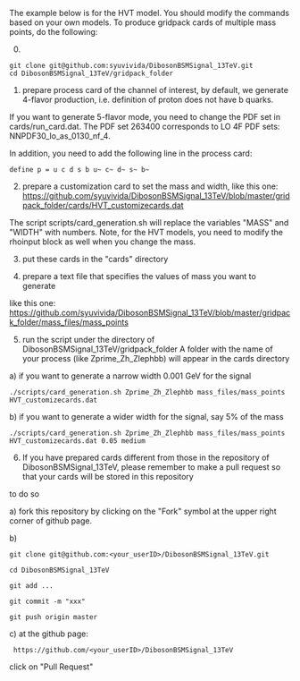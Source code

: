 The example below is for the HVT model. You should modify the commands based on your own models.
To produce gridpack cards of multiple mass points, do the following:

0)

```
git clone git@github.com:syuvivida/DibosonBSMSignal_13TeV.git 
cd DibosonBSMSignal_13TeV/gridpack_folder
```

1) prepare process card of the channel of interest, by default, we 
 generate 4-flavor production, i.e. definition of proton does not have b 
 quarks.

 If you want to generate 5-flavor mode, you need to change the PDF set in 
 cards/run_card.dat. 
 The PDF set 263400 corresponds to LO 4F PDF sets: NNPDF30_lo_as_0130_nf_4.

 In addition, you need to add the following line in the process card:

 ```
 define p = u c d s b u~ c~ d~ s~ b~
 ```

2) prepare a customization card to set the mass and width, 
like this one:
https://github.com/syuvivida/DibosonBSMSignal_13TeV/blob/master/gridpack_folder/cards/HVT_customizecards.dat

The script scripts/card_generation.sh will replace the variables "MASS" and 
"WIDTH" with numbers. Note, for the HVT models, you need to modify the 
rhoinput block as well when you change the mass.


3) put these cards in the "cards" directory

4) prepare a text file that specifies the values of mass you want to 
generate 

like this one:
https://github.com/syuvivida/DibosonBSMSignal_13TeV/blob/master/gridpack_folder/mass_files/mass_points

5) run the script under the directory of DibosonBSMSignal_13TeV/gridpack_folder 
  A folder with the name of your process (like Zprime_Zh_Zlephbb) will appear 
in the cards directory

  a) if you want to generate a narrow width 0.001 GeV for the signal

```
./scripts/card_generation.sh Zprime_Zh_Zlephbb mass_files/mass_points HVT_customizecards.dat
```

  b) if you want to generate a wider width for the signal, say 5% of the mass

```
./scripts/card_generation.sh Zprime_Zh_Zlephbb mass_files/mass_points HVT_customizecards.dat 0.05 medium
```

6) If you have prepared cards different from those in the repository of DibosonBSMSignal_13TeV, please remember to make a pull request so that your cards will be stored in this repository

to do so

 a) fork this repository by clicking on the "Fork" symbol at the upper right corner of github page.

 b) 
``` 
git clone git@github.com:<your_userID>/DibosonBSMSignal_13TeV.git

cd DibosonBSMSignal_13TeV

git add ...

git commit -m "xxx"

git push origin master
```
 c) at the github page:

```
 https://github.com/<your_userID>/DibosonBSMSignal_13TeV
```

  click on "Pull Request"
 


  
 